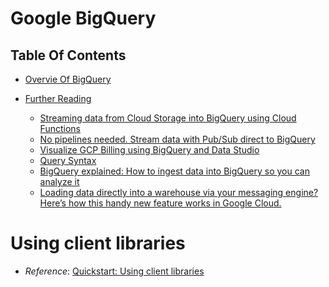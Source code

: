 # Google BigQuery

## Table Of Contents
- [Overvie Of BigQuery](#Overview-Of-BigQuery)

- [Further Reading]()
    - [Streaming data from Cloud Storage into BigQuery using Cloud Functions](https://cloud.google.com/architecture/streaming-data-from-cloud-storage-into-bigquery-using-cloud-functions)
    - [No pipelines needed. Stream data with Pub/Sub direct to BigQuery](https://cloud.google.com/blog/products/data-analytics/pub-sub-launches-direct-path-to-bigquery-for-streaming-analytics?utm_source=linkedin&utm_medium=unpaidsoc&utm_campaign=fy22q3-googlecloud-blog-data-in_feed-no-brand-global&utm_content=pubsub-bigquery-blog&utm_term=-)
    - [Visualize GCP Billing using BigQuery and Data Studio](https://medium.com/google-cloud/visualize-gcp-billing-using-bigquery-and-data-studio-d3e695f90c08)
    - [Query Syntax](https://cloud.google.com/bigquery/docs/reference/standard-sql/query-syntax)
    - [BigQuery explained: How to ingest data into BigQuery so you can analyze it](https://cloud.google.com/blog/topics/developers-practitioners/bigquery-explained-data-ingestion)
    - [Loading data directly into a warehouse via your messaging engine? Here’s how this handy new feature works in Google Cloud.](https://seroter.com/2022/07/27/loading-data-directly-into-a-warehouse-via-your-messaging-engine-heres-how-this-handy-new-feature-works-in-google-cloud/)

# Using client libraries
* _Reference_: [Quickstart: Using client libraries ](https://cloud.google.com/bigquery/docs/quickstarts/quickstart-client-libraries)